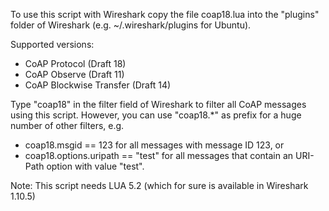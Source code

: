 To use this script with Wireshark copy the file coap18.lua into the "plugins" folder of Wireshark (e.g. ~/.wireshark/plugins for Ubuntu).

Supported versions:

- CoAP Protocol (Draft 18)
- CoAP Observe (Draft 11)
- CoAP Blockwise Transfer (Draft 14)

Type "coap18" in the filter field of Wireshark to filter all CoAP messages using this script. However, you can use "coap18.*" as prefix for a huge number of other filters, e.g.

- coap18.msgid == 123 for all messages with message ID 123, or
- coap18.options.uripath == "test" for all messages that contain an URI-Path option with value "test".
 
Note: This script needs LUA 5.2 (which for sure is available in Wireshark 1.10.5)
